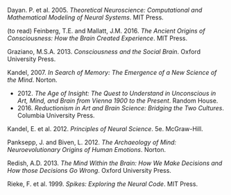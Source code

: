 Dayan. P. et al. 2005. *Theoretical Neuroscience: Computational and Mathematical Modeling of Neural Systems*. MIT Press.

(to read) Feinberg, T.E. and Mallatt, J.M. 2016. *The Ancient Origins of Consciousness: How the Brain Created Experience*. MIT Press.

Graziano, M.S.A. 2013. *Consciousness and the Social Brain*. Oxford University Press.

Kandel, 2007. *In Search of Memory: The Emergence of a New Science of the Mind*. Norton.
* 2012\. *The Age of Insight: The Quest to Understand in Unconscious in Art, Mind, and Brain from Vienna 1900 to the Present*. Random House.
* 2016\. *Reductionism in Art and Brain Science: Bridging the Two Cultures*. Columbia University Press.

Kandel, E. et al. 2012. *Principles of Neural Science*. 5e. McGraw-Hill.

Panksepp, J. and Biven, L. 2012. *The Archaeology of Mind: Neuroevolutionary Origins of Human Emotions*. Norton.

Redish, A.D. 2013. *The Mind Within the Brain: How We Make Decisions and How those Decisions Go Wrong*. Oxford University Press.

Rieke, F. et al. 1999. *Spikes: Exploring the Neural Code*. MIT Press.
